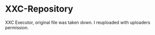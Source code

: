 # XXC-Repository
XXC Executor, original file was taken down. I reuploaded with uploaders permission.
